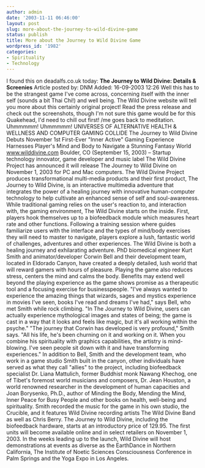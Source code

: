 ```yaml
---
author: admin
date: '2003-11-11 06:46:00'
layout: post
slug: more-about-the-journey-to-wild-divine-game
status: publish
title: More about the Journey to Wild Divine Game
wordpress_id: '1982'
categories:
- Spirituality
- Technology
---
```


I found this on deadalfs.co.uk today: **The Journey to Wild Divine:
Details & Screenies** Article posted by: DNM Added: 16-09-2003 12:26
Well this has to be the strangest game I've come across, concerning
itself with the inner self (sounds a bit Thai Chi!) and well being. The
Wild Divine website will tell you more about this certainly original
project! Read the press release and check out the screenshots, though
I'm not sure this game would be for this Quakehead, I'd need to chill
out first! /me goes back to meditation. Uhmmmmm! Uhmmmmm! UNIVERSES OF
ALTERNATIVE HEALTH & WELLNESS AND COMPUTER GAMING COLLIDE The Journey to
Wild Divine Debuts November 1st First-Ever "Inner Active" Gaming
Experience Harnesses Player's Mind and Body to Navigate a Stunning
Fantasy World www.wilddivine.com Boulder, CO (September 15, 2003) –
Startup technology innovator, game developer and music label The Wild
Divine Project has announced it will release The Journey to Wild Divine
on November 1, 2003 for PC and Mac computers. The Wild Divine Project
produces transformational multi-media products and their first product,
The Journey to Wild Divine, is an interactive multimedia adventure that
integrates the power of a healing journey with innovative human-computer
technology to help cultivate an enhanced sense of self and
soul-awareness. While traditional gaming relies on the user's reaction
to, and interaction with, the gaming environment, The Wild Divine starts
on the inside. First, players hook themselves up to a biofeedback module
which measures heart rate and other functions. Following a training
session where guides familiarize users with the interface and the types
of mind/body exercises they will need to master to navigate, players
explore a lush, fantastic world of challenges, adventures and other
experiences. The Wild Divine is both a healing journey and exhilarating
adventure. PhD biomedical engineer Kurt Smith and animator/developer
Corwin Bell and their development team, located in Eldorado Canyon, have
created a deeply detailed, lush world that will reward gamers with hours
of pleasure. Playing the game also reduces stress, centers the mind and
calms the body. Benefits may extend well beyond the playing experience
as the game shows promise as a therapeutic tool and a focusing exercise
for businesspeople. "I've always wanted to experience the amazing things
that wizards, sages and mystics experience in movies I've seen, books
I've read and dreams I've had," says Bell, who met Smith while rock
climbing. "In The Journey to Wild Divine, users can actually experience
mythological images and states of being; the game is cast in a way that
it looks and feels like magic, but it's all working within the psyche."
"The journey that Corwin has developed is very profound," Smith says.
"All his life, he's been churning on it and working on it. When you
combine his spirituality with graphics capabilities, the artistry is
mind-blowing. I've seen people sit down with it and have transforming
experiences." In addition to Bell, Smith and the development team, who
work in a game studio Smith built in the canyon, other individuals have
served as what they call "allies" to the project, including biofeedback
specialist Dr. Liana Mattulich, former Buddhist monk Nawang Khechog, one
of Tibet's foremost world musicians and composers, Dr. Jean Houston, a
world renowned researcher in the development of human capacities and
Joan Borysenko, Ph.D., author of Minding the Body, Mending the Mind,
Inner Peace for Busy People and other books on health, well-being and
spirituality. Smith recorded the music for the game in his own studio,
the Crucible, and it features Wild Divine recording artists The Wild
Divine Band as well as Chris Berry. The Journey to Wild Divine,
including the biofeedback hardware, starts at an introductory price of
129.95. The first units will become available online and in select
retailers on November 1, 2003. In the weeks leading up to the launch,
Wild Divine will host demonstrations at events as diverse as the
EarthDance in Northern California, The Institute of Noetic Sciences
Consciousness Conference in Palm Springs and the Yoga Expo in Los
Angeles.

